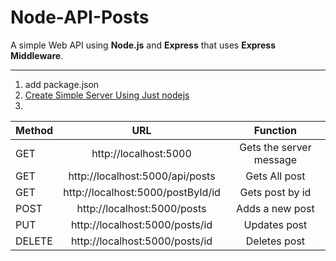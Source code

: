 # Node-API-Posts
A simple Web API using **Node.js** and **Express** that uses **Express Middleware**.
________________
1. add package.json
2. [Create Simple Server Using Just nodejs](https://github.com/Node-Backend/Node-Server)
3. 

|   Method      |                 URL                     |        Function         |
| ------------- |:---------------------------------------:|:-----------------------:|
|     GET       |   http://localhost:5000                 | Gets the server message |
|     GET       |   http://localhost:5000/api/posts       | Gets All post           |
|     GET       |   http://localhost:5000/postById/id     | Gets post by id         |
|     POST      |   http://localhost:5000/posts           | Adds a new post         |
|     PUT       |   http://localhost:5000/posts/id        | Updates post            |
|     DELETE    |   http://localhost:5000/posts/id        | Deletes post            |